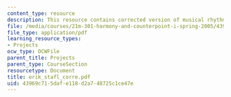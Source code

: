 ```yaml
---
content_type: resource
description: This resource contains corrected version of musical rhythm.
file: /media/courses/21m-301-harmony-and-counterpoint-i-spring-2005/43969c715dafe118d2a748725c1ce47e_erik_stafl_corre.pdf
file_type: application/pdf
learning_resource_types:
- Projects
ocw_type: OCWFile
parent_title: Projects
parent_type: CourseSection
resourcetype: Document
title: erik_stafl_corre.pdf
uid: 43969c71-5daf-e118-d2a7-48725c1ce47e
---
```

